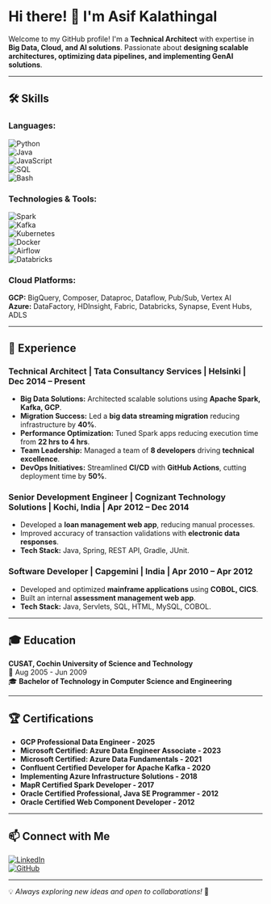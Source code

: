 # Hi there! 👋 I'm Asif Kalathingal

Welcome to my GitHub profile! I'm a **Technical Architect** with expertise in **Big Data, Cloud, and AI solutions**. Passionate about **designing scalable architectures, optimizing data pipelines, and implementing GenAI solutions**.

---

## 🛠️ Skills
### **Languages:**
![Python](https://img.shields.io/badge/Python-3776AB?style=flat&logo=python&logoColor=white)  
![Java](https://img.shields.io/badge/Java-007396?style=flat&logo=java&logoColor=white)  
![JavaScript](https://img.shields.io/badge/JavaScript-F7DF1E?style=flat&logo=javascript&logoColor=black)  
![SQL](https://img.shields.io/badge/SQL-4479A1?style=flat&logo=MySQL&logoColor=white)  
![Bash](https://img.shields.io/badge/Bash-4EAA25?style=flat&logo=gnu-bash&logoColor=white)  

### **Technologies & Tools:**
![Spark](https://img.shields.io/badge/Apache_Spark-E25A1C?style=flat&logo=apachespark&logoColor=white)  
![Kafka](https://img.shields.io/badge/Apache_Kafka-231F20?style=flat&logo=apachekafka&logoColor=white)  
![Kubernetes](https://img.shields.io/badge/Kubernetes-326CE5?style=flat&logo=kubernetes&logoColor=white)  
![Docker](https://img.shields.io/badge/Docker-2496ED?style=flat&logo=docker&logoColor=white)  
![Airflow](https://img.shields.io/badge/Apache_Airflow-017CEE?style=flat&logo=apacheairflow&logoColor=white)  
![Databricks](https://img.shields.io/badge/Databricks-FE502E?style=flat&logo=databricks&logoColor=white)  

### **Cloud Platforms:**
**GCP:** BigQuery, Composer, Dataproc, Dataflow, Pub/Sub, Vertex AI  
**Azure:** DataFactory, HDInsight, Fabric, Databricks, Synapse, Event Hubs, ADLS  

---

## 💼 Experience
### **Technical Architect | Tata Consultancy Services | Helsinki | Dec 2014 – Present**
- **Big Data Solutions:** Architected scalable solutions using **Apache Spark, Kafka, GCP**.
- **Migration Success:** Led a **big data streaming migration** reducing infrastructure by **40%**.
- **Performance Optimization:** Tuned Spark apps reducing execution time from **22 hrs to 4 hrs**.
- **Team Leadership:** Managed a team of **8 developers** driving **technical excellence**.
- **DevOps Initiatives:** Streamlined **CI/CD** with **GitHub Actions**, cutting deployment time by **50%**.

### **Senior Development Engineer | Cognizant Technology Solutions | Kochi, India | Apr 2012 – Dec 2014**
- Developed a **loan management web app**, reducing manual processes.
- Improved accuracy of transaction validations with **electronic data responses**.
- **Tech Stack:** Java, Spring, REST API, Gradle, JUnit.

### **Software Developer | Capgemini | India | Apr 2010 – Apr 2012**
- Developed and optimized **mainframe applications** using **COBOL, CICS**.
- Built an internal **assessment management web app**.
- **Tech Stack:** Java, Servlets, SQL, HTML, MySQL, COBOL.

---

## 🎓 Education
**CUSAT, Cochin University of Science and Technology**  
📅 Aug 2005 - Jun 2009  
🎓 **Bachelor of Technology in Computer Science and Engineering**

---

## 🏆 Certifications
- **GCP Professional Data Engineer - 2025**
- **Microsoft Certified: Azure Data Engineer Associate - 2023**
- **Microsoft Certified: Azure Data Fundamentals - 2021**
- **Confluent Certified Developer for Apache Kafka - 2020**
- **Implementing Azure Infrastructure Solutions - 2018**
- **MapR Certified Spark Developer - 2017**
- **Oracle Certified Professional, Java SE Programmer - 2012**
- **Oracle Certified Web Component Developer - 2012**

---

## 📫 Connect with Me
[![LinkedIn](https://img.shields.io/badge/LinkedIn-0A66C2?style=flat&logo=linkedin&logoColor=white)](https://linkedin.com/in/your-profile)  
[![GitHub](https://img.shields.io/badge/GitHub-181717?style=flat&logo=github&logoColor=white)](https://github.com/your-username)  

---

💡 *Always exploring new ideas and open to collaborations!* 🚀
